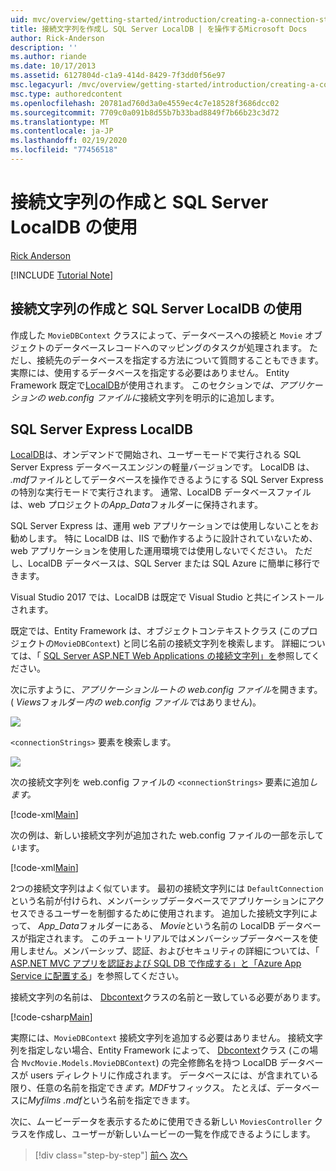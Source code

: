 ```yaml
---
uid: mvc/overview/getting-started/introduction/creating-a-connection-string
title: 接続文字列を作成し SQL Server LocalDB | を操作するMicrosoft Docs
author: Rick-Anderson
description: ''
ms.author: riande
ms.date: 10/17/2013
ms.assetid: 6127804d-c1a9-414d-8429-7f3dd0f56e97
msc.legacyurl: /mvc/overview/getting-started/introduction/creating-a-connection-string
msc.type: authoredcontent
ms.openlocfilehash: 20781ad760d3a0e4559ec4c7e18528f3686dcc02
ms.sourcegitcommit: 7709c0a091b8d55b7b33bad8849f7b66b23c3d72
ms.translationtype: MT
ms.contentlocale: ja-JP
ms.lasthandoff: 02/19/2020
ms.locfileid: "77456518"
---
```

# <a name="creating-a-connection-string-and-working-with-sql-server-localdb"></a>接続文字列の作成と SQL Server LocalDB の使用

[Rick Anderson](https://twitter.com/RickAndMSFT)

[!INCLUDE [Tutorial Note](index.md)]

## <a name="creating-a-connection-string-and-working-with-sql-server-localdb"></a>接続文字列の作成と SQL Server LocalDB の使用

作成した `MovieDBContext` クラスによって、データベースへの接続と `Movie` オブジェクトのデータベースレコードへのマッピングのタスクが処理されます。 ただし、接続先のデータベースを指定する方法について質問することもできます。 実際には、使用するデータベースを指定する必要はありません。 Entity Framework 既定で[LocalDB](https://docs.microsoft.com/sql/database-engine/configure-windows/sql-server-2016-express-localdb)が使用されます。 このセクションで*は、アプリケーションの web.config ファイルに*接続文字列を明示的に追加します。

## <a name="sql-server-express-localdb"></a>SQL Server Express LocalDB

[LocalDB](https://docs.microsoft.com/sql/database-engine/configure-windows/sql-server-2016-express-localdb)は、オンデマンドで開始され、ユーザーモードで実行される SQL Server Express データベースエンジンの軽量バージョンです。 LocalDB は、 *.mdf*ファイルとしてデータベースを操作できるようにする SQL Server Express の特別な実行モードで実行されます。 通常、LocalDB データベースファイルは、web プロジェクトの*App\_Data*フォルダーに保持されます。

SQL Server Express は、運用 web アプリケーションでは使用しないことをお勧めします。 特に LocalDB は、IIS で動作するように設計されていないため、web アプリケーションを使用した運用環境では使用しないでください。 ただし、LocalDB データベースは、SQL Server または SQL Azure に簡単に移行できます。

Visual Studio 2017 では、LocalDB は既定で Visual Studio と共にインストールされます。

既定では、Entity Framework は、オブジェクトコンテキストクラス (このプロジェクトの`MovieDBContext`) と同じ名前の接続文字列を検索します。 詳細については、「 [SQL Server ASP.NET Web Applications の接続文字列」を](https://msdn.microsoft.com/library/jj653752.aspx)参照してください。

次に示すように、*アプリケーションルートの web.config ファイル*を開きます。 ( *Views*フォルダー*内の web.config ファイルで*はありません)。

![](creating-a-connection-string/_static/image1.png)

`<connectionStrings>` 要素を検索します。

![](creating-a-connection-string/_static/image2.png)

次の接続文字列を web.config ファイルの `<connectionStrings>` 要素に追加*します。*

[!code-xml[Main](creating-a-connection-string/samples/sample1.xml)]

次の例は、新しい接続文字列が追加された web.config ファイルの一部を示して*い*ます。

[!code-xml[Main](creating-a-connection-string/samples/sample2.xml)]

2つの接続文字列はよく似ています。 最初の接続文字列には `DefaultConnection` という名前が付けられ、メンバーシップデータベースでアプリケーションにアクセスできるユーザーを制御するために使用されます。 追加した接続文字列によって、 *App\_Data*フォルダーにある、 *Movie*という名前の LocalDB データベースが指定されます。 このチュートリアルではメンバーシップデータベースを使用しません。メンバーシップ、認証、およびセキュリティの詳細については、「 [ASP.NET MVC アプリを認証および SQL DB で作成する」と「Azure App Service に配置する](https://docs.microsoft.com/aspnet/core/security/authorization/secure-data)」を参照してください。

接続文字列の名前は、 [Dbcontext](https://msdn.microsoft.com/library/system.data.entity.dbcontext(v=vs.103).aspx)クラスの名前と一致している必要があります。

[!code-csharp[Main](creating-a-connection-string/samples/sample3.cs?highlight=15)]

実際には、`MovieDBContext` 接続文字列を追加する必要はありません。 接続文字列を指定しない場合、Entity Framework によって、 [Dbcontext](https://msdn.microsoft.com/library/system.data.entity.dbcontext(v=vs.103).aspx)クラス (この場合 `MvcMovie.Models.MovieDBContext`) の完全修飾名を持つ LocalDB データベースが users ディレクトリに作成されます。 データベースには、が含まれている限り、任意の名前を指定でき*ます。MDF*サフィックス。 たとえば、データベースに*Myfilms .mdf*という名前を指定できます。

次に、ムービーデータを表示するために使用できる新しい `MoviesController` クラスを作成し、ユーザーが新しいムービーの一覧を作成できるようにします。

> [!div class="step-by-step"]
> [前へ](adding-a-model.md)
> [次へ](accessing-your-models-data-from-a-controller.md)
